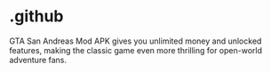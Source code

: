 # .github
GTA San Andreas Mod APK gives you unlimited money and unlocked features, making the classic game even more thrilling for open-world adventure fans.
